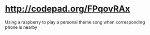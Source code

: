# http://codepad.org/FPqovRAx
Using a raspberry to play a personal theme song when corresponding phone is nearby
